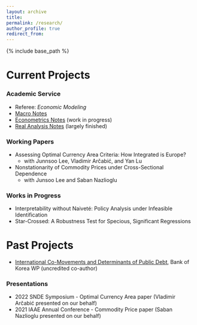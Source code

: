 ```yaml
---
layout: archive
title: 
permalink: /research/
author_profile: true
redirect_from:
---
```


{% include base_path %}

Current Projects 
======

### Academic Service 
* Referee: _Economic Modeling_ 
* [Macro Notes](https://paulbousquet.github.io/WebsitePDFs/Macro.pdf)
* [Econometrics Notes](https://paulbousquet.github.io/WebsitePDFs/Metrics.pdf) (work in progress)
* [Real Analysis Notes](https://paulbousquet.github.io/WebsitePDFs/Analysis_notes.pdf) (largely finished)

### Working Papers 
* Assessing Optimal Currency Area Criteria: How Integrated is Europe? 
  * with Junnsoo Lee, Vladimir Arčabić, and Yan Lu 
* Nonstationarity of Commodity Prices under Cross-Sectional Dependence
  * with Junsoo Lee and Saban Nazlioglu 
  
### Works in Progress 
* Interpretability without Naiveté: Policy Analysis under Infeasible Identification
* Star-Crossed: A Robustness Test for Specious, Significant Regressions 


Past Projects 
======
* [International Co-Movements and Determinants of Public Debt](https://papers.ssrn.com/sol3/papers.cfm?abstract_id=3640087), Bank of Korea WP (uncredited co-author)

### Presentations 
* 2022 SNDE Symposium - Optimal Currency Area paper (Vladimir Arčabić presented on our behalf) 
* 2021 IAAE Annual Conference - Commodity Price paper (Saban Nazlioglu presented on our behalf)
